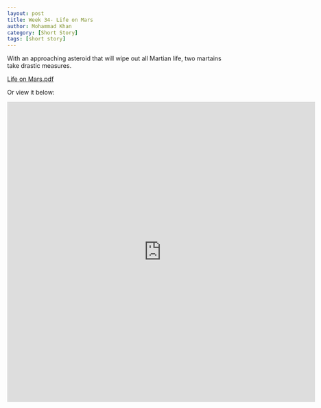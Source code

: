 ```yaml
---
layout: post
title: Week 34- Life on Mars
author: Mohammad Khan
category: [Short Story]
tags: [short story]
---
```

With an approaching asteroid that will wipe out all Martian life, two martains take drastic measures.



<p><a href="https://drive.google.com/file/d/1mp31bdLe7jwpr2jmOktwisB7uRWmZLdK/view?usp=sharing">
Life on Mars.pdf</a></p>

Or view it below: 
<!-- <embed src="https://drive.google.com/file/d/1mrL8nISYXGzBGAjVw-4hgwagVCEkNMaT/view?usp=sharing#toolbar=0" width="800px" height="2100px" /> -->
<iframe
src="https://drive.google.com/file/d/1mp31bdLe7jwpr2jmOktwisB7uRWmZLdK/view?usp=sharing&embedded=true"
style="width:718px; height:700px;" frameborder="0"></iframe>